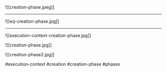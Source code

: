 ![[creation-phase.jpeg]]
***
![[eq-creation-phase.jpg]]
***
![[execution-context-creation-phase.jpg]]

![[creation-phase.jpg]]

![[creation-phase2.jpg]]

#execution-context #creation #creation-phase #phases 